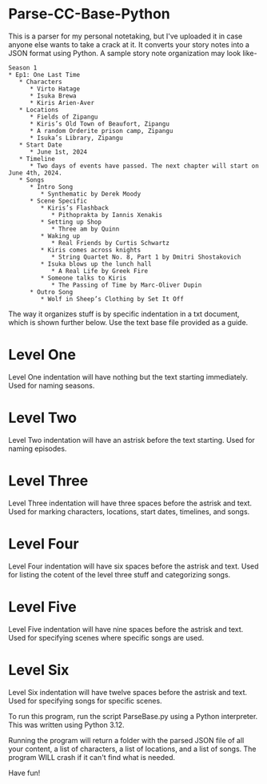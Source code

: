 # Parse-CC-Base-Python

This is a parser for my personal notetaking, but I've uploaded it in case anyone else wants to take a crack at it. It converts your story notes into a JSON format using Python. A sample story note organization may look like-

```
Season 1
* Ep1: One Last Time
   * Characters
      * Virto Hatage
      * Isuka Brewa
      * Kiris Arien-Aver
   * Locations
      * Fields of Zipangu
      * Kiris’s Old Town of Beaufort, Zipangu
      * A random Orderite prison camp, Zipangu
      * Isuka’s Library, Zipangu
   * Start Date
      * June 1st, 2024
   * Timeline
      * Two days of events have passed. The next chapter will start on June 4th, 2024. 
   * Songs
      * Intro Song
         * Synthematic by Derek Moody
      * Scene Specific
         * Kiris’s Flashback
            * Pithoprakta by Iannis Xenakis
         * Setting up Shop
            * Three am by Quinn
         * Waking up
            * Real Friends by Curtis Schwartz
         * Kiris comes across knights
            * String Quartet No. 8, Part 1 by Dmitri Shostakovich
         * Isuka blows up the lunch hall
            * A Real Life by Greek Fire
         * Someone talks to Kiris
            * The Passing of Time by Marc-Oliver Dupin
      * Outro Song
         * Wolf in Sheep’s Clothing by Set It Off
```

The way it organizes stuff is by specific indentation in a txt document, which is shown further below. Use the text base file provided as a guide.

# Level One

Level One indentation will have nothing but the text starting immediately. Used for naming seasons.

# Level Two

Level Two indentation will have an astrisk before the text starting. Used for naming episodes.

# Level Three

Level Three indentation will have three spaces before the astrisk and text. Used for marking characters, locations, start dates, timelines, and songs.

# Level Four

Level Four indentation will have six spaces before the astrisk and text. Used for listing the cotent of the level three stuff and categorizing songs.

# Level Five

Level Five indentation will have nine spaces before the astrisk and text. Used for specifying scenes where specific songs are used.

# Level Six

Level Six indentation will have twelve spaces before the astrisk and text. Used for specifying songs for specific scenes.

To run this program, run the script ParseBase.py using a Python interpreter. This was written using Python 3.12.

Running the program will return a folder with the parsed JSON file of all your content, a list of characters, a list of locations, and a list of songs. The program WILL crash if it can't find what is needed.

Have fun!
